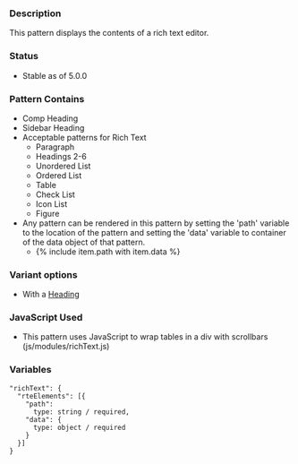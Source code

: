 ### Description
This pattern displays the contents of a rich text editor.

### Status
* Stable as of 5.0.0

### Pattern Contains
* Comp Heading
* Sidebar Heading
* Acceptable patterns for Rich Text
  * Paragraph
  * Headings 2-6
  * Unordered List
  * Ordered List
  * Table
  * Check List
  * Icon List
  * Figure
* Any pattern can be rendered in this pattern by setting the 'path' variable to the location of the pattern and setting the 'data' variable to container of the data object of that pattern.  
  * {% include item.path with item.data %}



### Variant options
* With a [Heading](./?p=organisms-rich-text-with-title)

### JavaScript Used
* This pattern uses JavaScript to wrap tables in a div with scrollbars (js/modules/richText.js)

### Variables
~~~
"richText": {
  "rteElements": [{
    "path": 
      type: string / required,
    "data": {
      type: object / required
    }
  }]
}
~~~
